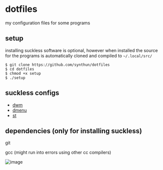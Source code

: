 # dotfiles

my configuration files for some programs

## setup

installing suckless software is optional, however when installed the source for the programs is automatically cloned and compiled to `~/.local/src/`

```
$ git clone https://github.com/synthun/dotfiles
$ cd dotfiles
$ chmod +x setup
$ ./setup
```

## suckless configs

- [dwm](https://github.com/synthun/dwm)
- [dmenu](https://github.com/synthun/dmenu)
- [st](https://github.com/synthun/dwm)

## dependencies (only for installing suckless)

git

gcc (might run into errors using other cc compilers)

![image](https://user-images.githubusercontent.com/84999468/190913285-a70ca364-6c8a-494d-aaea-88f026af6ae1.png)
